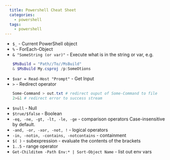 ```yaml
---
  title: Powershell Cheat Sheet
  categories:
    - powershell
  tags:
    - powershell
---
```


* `$_` - Current PowerShell object
* `%` - ForEach-Object
* `& "SomeString (or var)"` - Execute what is in the string or var, e.g. 
   ```powershell
   $MsBuild = "Path//To//MsBuild"
   & $MsBuild My.csproj /p:SomeOtions
   ```
* `$var = Read-Host "Prompt"` - Get Input
* `>` - Redirect operator
   ```powershell
   Some-Command > out.txt # redirect ouput of Some-Command to file
   2>&1 # redirect error to success stream 
   ```
* `$null` - Null
* `$true/$false` - Boolean
* `-eq, -ne, -gt, -lt, -le, -ge` - comparison operators Case-insensitive by default.
* `-and, -or, -xor, -not, !` - logical operators
* `-in, -notin, -contains, -notcontains` - containment
* `$( )` - subexpression - evaluate the contents of the brackets
* `1..5` - range operator
* `Get-Childitem -Path Env:* | Sort-Object Name` - list out env vars
